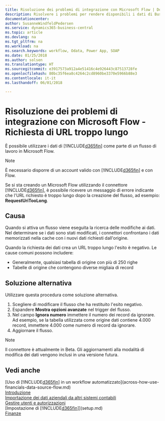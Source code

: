 ```yaml
---
title: Risoluzione dei problemi di integrazione con Microsoft Flow | Documenti Microsoft
description: Risolvere i problemi per rendere disponibili i dati di Business Central come origine dati e specificare un URL OData dei service Web per creare un workflow automatizzato.
documentationcenter: 
author: SusanneWindfeldPedersen
ms.service: dynamics365-business-central
ms.topic: article
ms.devlang: na
ms.tgt_pltfrm: na
ms.workload: na
ms.search.keywords: workflow, Odata, Power App, SOAP
ms.date: 01/25/2018
ms.author: solsen
ms.translationtype: HT
ms.sourcegitcommit: e3917573a912a4e51416c4e926443c87513728fe
ms.openlocfilehash: 80bc35f6ea8c4264c2cd8960be3370e5966b88e3
ms.contentlocale: it-it
ms.lasthandoff: 06/01/2018

---
```

# <a name="troubleshooting-integration-with-microsoft-flow---request-url-too-long"></a>Risoluzione dei problemi di integrazione con Microsoft Flow - Richiesta di URL troppo lungo
È possibile utilizzare i dati di [!INCLUDE[d365fin](includes/d365fin_md.md)] come parte di un flusso di lavoro in Microsoft Flow.  

> [!NOTE]  
>   È necessario disporre di un account valido con [!INCLUDE[d365fin](includes/d365fin_md.md)] e con Flow.  

Se si sta creando un Microsoft Flow utilizzando il connettore [!INCLUDE[d365fin](includes/d365fin_md.md)], è possibile ricevere un messaggio di errore indicante che l'URL richiesto è troppo lungo dopo la creazione del flusso, ad esempio: **RequestUriTooLong**.

## <a name="cause"></a>Causa
Quando si attiva un flusso viene eseguita la ricerca delle modifiche ai dati. Nel determinare se i dati sono stati modificati, i connettori confrontano i dati memorizzati nella cache con i nuovi dati richiesti dall'origine.  

Quando la richiesta dei dati crea un URL troppo lungo l'esito è negativo. Le cause comuni possono includere:
- Generalmente, qualsiasi tabella di origine con più di 250 righe
- Tabelle di origine che contengono diverse migliaia di record

## <a name="workaround"></a>Soluzione alternativa
Utilizzare questa procedura come soluzione alternativa.
1. Scegliere di modificare il flusso che ha restituito l'esito negativo.
2. Espandere **Mostra opzioni avanzate** nel trigger del flusso.
3. Nel campo **Ignora numero** immettere il numero dei record da ignorare.  
Ad esempio, se la tabella utilizzata come origine dati contiene 4.000 record, immettere 4.000 come numero di record da ignorare.
4. Aggiornare il flusso.

> [!NOTE]  
> Il connettore è attualmente in Beta. Gli aggiornamenti alla modalità di modifica dei dati vengono inclusi in una versione futura.


## <a name="see-also"></a>Vedi anche
[Uso di [!INCLUDE[d365fin](includes/d365fin_md.md)] in un workflow automatizzato](across-how-use-financials-data-source-flow.md)  
[Introduzione](product-get-started.md)  
[Importazione dei dati aziendali da altri sistemi contabili](across-import-data-configuration-packages.md)  
[Gestire utenti e autorizzazioni](ui-how-users-permissions.md)    
[Impostazione di [!INCLUDE[d365fin](includes/d365fin_md.md)]](setup.md)  
[Finanze](finance.md)  

